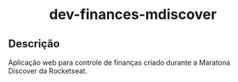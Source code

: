 <h1 align="center">dev-finances-mdiscover</h1>
<h2>Descrição</h2>

Aplicação web para controle de finanças criado durante a Maratona Discover da Rocketseat.
